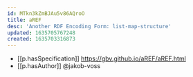 ```yaml
---
id: MTkn3kZmBJAu5v86AQroO
title: aREF
desc: 'Another RDF Encoding Form: list-map-structure'
updated: 1635705767248
created: 1635703316873
---
```






- [[p.hasSpecification]] https://gbv.github.io/aREF/aREF.html
- [[p.hasAuthor]] @jakob-voss
